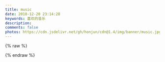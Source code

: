 ```yaml
---
title: music
date: 2018-12-20 23:14:28
keywords: 喜欢的音乐
description: 
comments: false
photos: https://cdn.jsdelivr.net/gh/honjun/cdn@1.4/img/banner/music.jpg
---
```

{% raw %}
<meting-js
  server="netease"
  type="playlist"
  id="2592456209"
  mutex="true">
</meting-js>

<meting-js
  server="netease"
  type="playlist"
  id="528473155"
  mutex="true">
</meting-js>
{% endraw %}
